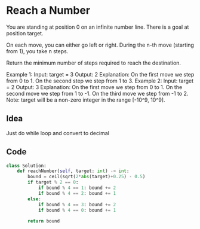 # Reach a Number
You are standing at position 0 on an infinite number line. There is a goal at position target.

On each move, you can either go left or right. During the n-th move (starting from 1), you take n steps.

Return the minimum number of steps required to reach the destination.

Example 1:
Input: target = 3
Output: 2
Explanation:
On the first move we step from 0 to 1.
On the second step we step from 1 to 3.
Example 2:
Input: target = 2
Output: 3
Explanation:
On the first move we step from 0 to 1.
On the second move we step  from 1 to -1.
On the third move we step from -1 to 2.
Note:
target will be a non-zero integer in the range [-10^9, 10^9].<br>

## Idea
Just do while loop and convert to decimal

## Code
```python
class Solution:
    def reachNumber(self, target: int) -> int:
        bound = ceil(sqrt(2*abs(target)+0.25) - 0.5)
        if target % 2 == 0:
            if bound % 4 == 1: bound += 2
            if bound % 4 == 2: bound += 1
        else:
            if bound % 4 == 3: bound += 2
            if bound % 4 == 0: bound += 1
                
        return bound
        
```